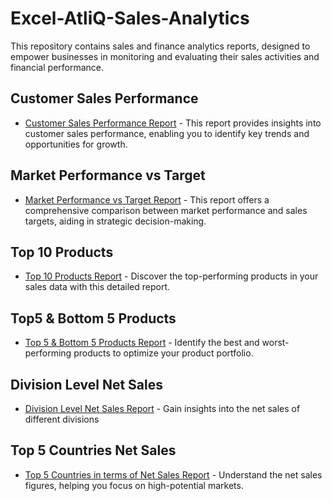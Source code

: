 # Excel-AtliQ-Sales-Analytics
This repository contains sales and finance analytics reports, designed to empower businesses in monitoring and evaluating their sales activities and financial performance.

## Customer Sales Performance
- [Customer Sales Performance Report](https://github.com/RohitGupta11/Excel-AtliQ-Sales-Analytics/blob/main/Customer%20Sales%20performance.pdf) - This report provides insights into customer sales performance, enabling you to identify key trends and opportunities for growth.

## Market Performance vs Target
- [Market Performance vs Target Report](https://github.com/RohitGupta11/Excel-AtliQ-Sales-Analytics/blob/main/Market%20performance%20vs%20Target.pdf) - This report offers a comprehensive comparison between market performance and sales targets, aiding in strategic decision-making.

## Top 10 Products
- [Top 10 Products Report](https://github.com/RohitGupta11/Excel-AtliQ-Sales-Analytics/blob/main/Top%2010%20Products.pdf) - Discover the top-performing products in your sales data with this detailed report.

## Top5 & Bottom 5 Products
- [Top 5 & Bottom 5 Products Report](https://github.com/RohitGupta11/Excel-AtliQ-Sales-Analytics/blob/main/Top%26Bottom%205%20QTY.pdf) - Identify the best and worst-performing products to optimize your product portfolio.

## Division Level Net Sales
- [Division Level Net Sales Report](https://github.com/RohitGupta11/Excel-AtliQ-Sales-Analytics/blob/main/Divison%20Level.pdf) - Gain insights into the net sales of different divisions

## Top 5 Countries Net Sales
- [Top 5 Countries in terms of Net Sales Report](https://github.com/RohitGupta11/Excel-AtliQ-Sales-Analytics/blob/main/Top%205%20country.pdf) - Understand the net sales figures, helping you focus on high-potential markets.
